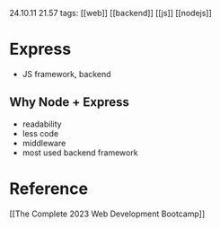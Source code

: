 24.10.11  21.57
tags: [[web]] [[backend]] [[js]] [[nodejs]]

#  Express
- JS framework, backend
## Why Node + Express
- readability
- less code
- middleware
- most used backend framework


# Reference

[[The Complete 2023 Web Development Bootcamp]]
